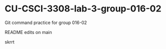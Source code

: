 # CU-CSCI-3308-lab-3-group-016-02

Git command practice for group 016-02

README edits on main





skrrt
